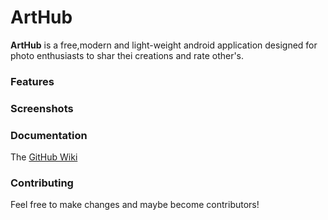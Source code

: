 # ArtHub

**ArtHub** is a free,modern and light-weight android application designed for photo enthusiasts to shar thei creations and rate other's.

### Features


### Screenshots


### Documentation

The [GitHub Wiki](https://github.com/Kira060200/ArtHub/wiki)


### Contributing

Feel free to make changes and maybe become contributors!
